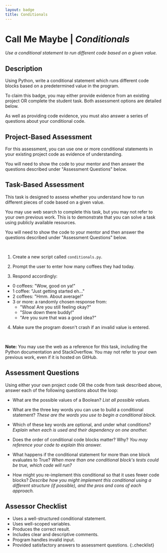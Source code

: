 ```yaml
---
layout: badge
title: Conditionals
---
```


# Call Me Maybe | _Conditionals_
_Use a conditional statement to run different code based on a given value._



## Description

Using Python, write a conditional statement which runs different code blocks based on a predetermined value in the program.

To claim this badge, you may either provide evidence from an existing project OR complete the student task. Both assessment options are detailed below.

As well as providing code evidence, you must also answer a series of questions about your conditional code.



## Project-Based Assessment

For this assessment, you can use one or more conditional statements in your existing project code as evidence of understanding.

You will need to show the code to your mentor and then answer the questions described under "Assessment Questions" below.



## Task-Based Assessment

This task is designed to assess whether you understand how to run different pieces of code based on a given value.

You may use web search to complete this task, but you may not refer to your own previous work. This is to demonstrate that you can solve a task using publicly available resources.

You will need to show the code to your mentor and then answer the questions described under "Assessment Questions" below.


<br>


1. Create a new script called `conditionals.py`.

2. Prompt the user to enter how many coffees they had today.

3. Respond accordingly:
  - 0 coffees: "Wow, good on ya!"
  - 1 coffee: "Just getting started eh..."
  - 2 coffees: "Hmm. About average!"
  - 3 or more: a randomly chosen response from:
    - "Whoa! Are you still feeling okay?"
    - "Slow down there buddy!"
    - "Are you sure that was a good idea?"

4. Make sure the program doesn't crash if an invalid value is entered.


<br>


**Note:** You may use the web as a reference for this task, including the Python documentation and StackOverflow. You may not refer to your own previous work, even if it is hosted on GitHub.



## Assessment Questions

Using either your own project code OR the code from task described above, answer each of the following questions about the loop:

- What are the possible values of a Boolean?
  _List all possible values._

- What are the three key words you can use to build a conditional statement?
  _These are the words you use to begin a conditional block._

- Which of these key words are optional, and under what conditions?
  _Explain when each is used and their dependency on one another._

- Does the order of conditional code blocks matter? Why?
  _You may reference your code to explain this answer._

- What happens if the conditional statement for more than one block evaluates to True?
  _When more than one conditional block's tests could be true, which code will run?_

- How might you re-implement this conditional so that it uses fewer code blocks?
  _Describe how you might implement this conditional using a different structure (if possible), and the pros and cons of each approach._



## Assessor Checklist

- Uses a well-structured conditional statement.
- Uses well-scoped variables.
- Produces the correct result.
- Includes clear and descriptive comments.
- Program handles invalid input.
- Provided satisfactory answers to assessment questions.
{:.checklist}

